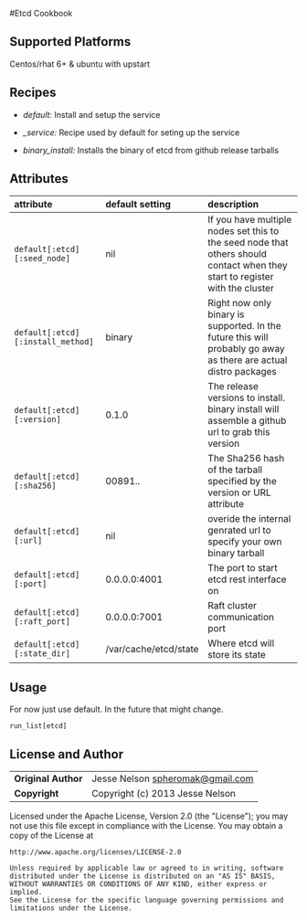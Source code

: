 #Etcd Cookbook

## Supported Platforms
Centos/rhat 6+ & ubuntu with upstart

## Recipes
* *default:* Install and setup the service

* *_service:* Recipe used by default for seting up the service

* *binary_install:* Installs the binary of etcd from github release tarballs

## Attributes

| attribute | default setting | description | 
|:---------------------------------|:---------------|:-----------------------------------------|
|`default[:etcd][:seed_node]`| nil |If you have multiple nodes set this to the seed node that others should contact when they start to register with the cluster |
|`default[:etcd][:install_method]`| binary | Right now only binary is supported. In the future this will probably go away as there are actual distro packages |
|`default[:etcd][:version]` | 0.1.0 | The release versions to install. binary install will assemble a github url to grab this version |
|`default[:etcd][:sha256]` | 00891.. | The Sha256 hash of the tarball specified by the version or URL attribute| 
|`default[:etcd][:url]` | nil |overide the internal genrated url to specify your own binary tarball |
|`default[:etcd][:port]`| 0.0.0.0:4001 | The port to start etcd rest interface on |
|`default[:etcd][:raft_port]` | 0.0.0.0:7001 | Raft cluster communication port |
|`default[:etcd][:state_dir]` | /var/cache/etcd/state | Where etcd will store its state | 



## Usage 
For now just use default. In the future that might change.

````
run_list[etcd]
````

## License and Author

|                      |                                          |
|:---------------------|:-----------------------------------------|
| **Original Author**  | Jesse Nelson <spheromak@gmail.com>       |
| **Copyright**        | Copyright (c) 2013 Jesse Nelson          |

Licensed under the Apache License, Version 2.0 (the "License");
you may not use this file except in compliance with the License.
You may obtain a copy of the License at

    http://www.apache.org/licenses/LICENSE-2.0

    Unless required by applicable law or agreed to in writing, software
    distributed under the License is distributed on an "AS IS" BASIS,
    WITHOUT WARRANTIES OR CONDITIONS OF ANY KIND, either express or implied.
    See the License for the specific language governing permissions and
    limitations under the License.
